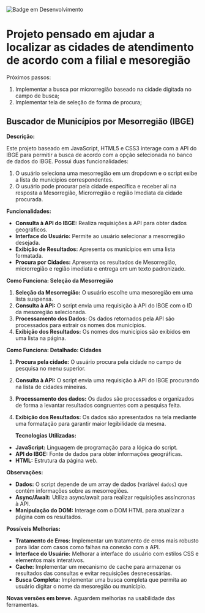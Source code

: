 ![Badge em Desenvolvimento](http://img.shields.io/static/v1?label=STATUS&message=EM%20DESENVOLVIMENTO&color=GREEN&style=for-the-badge)

# Projeto pensado em ajudar a localizar as cidades de atendimento de acordo com a filial e mesoregião

Próximos passos:

1. Implementar a busca por microrregião baseado na cidade digitada no campo de busca;
2. Implementar tela de seleção de forma de procura;

## Buscador de Municípios por Mesorregião (IBGE)

**Descrição:**

Este projeto baseado em JavaScript, HTML5 e CSS3 interage com a API do IBGE para permitir a busca de acordo com a opção selecionada no banco de dados do IBGE. Possui duas funcionalidades:

1. O usuário seleciona uma mesorregião em um dropdown e o script exibe a lista de municípios correspondentes.
2. O usuário pode procurar pela cidade específica e receber ali na resposta a Mesorregião, Microrregião e região Imediata da cidade procurada.

**Funcionalidades:**

- **Consulta à API do IBGE:** Realiza requisições à API para obter dados geográficos.
- **Interface do Usuário:** Permite ao usuário selecionar a mesorregião desejada.
- **Exibição de Resultados:** Apresenta os municípios em uma lista formatada.
- **Procura por Cidades:** Apresenta os resultados de Mesorregião, microrregião e região imediata e entrega em um texto padronizado.

**Como Funciona: Seleção da Mesorregião**

1. **Seleção da Mesorregião:** O usuário escolhe uma mesoregião em uma lista suspensa.
2. **Consulta à API:** O script envia uma requisição à API do IBGE com o ID da mesoregião selecionada.
3. **Processamento dos Dados:** Os dados retornados pela API são processados para extrair os nomes dos municípios.
4. **Exibição dos Resultados:** Os nomes dos municípios são exibidos em uma lista na página.

**Como Funciona: Detalhado: Cidades**

1. **Procura pela cidade:** O usuário procura pela cidade no campo de pesquisa no menu superior.
2. **Consulta à API:** O script envia uma requisição à API do IBGE procurando na lista de cidades mineiras.
3. **Processamento dos dados:** Os dados são processados e organizados de forma a levantar resultados congruentes com a pesquisa feita.
4. **Exibição dos Resultados:** Os dados são apresentados na tela mediante uma formatação para garantir maior legibilidade da mesma.

   **Tecnologias Utilizadas:**

- **JavaScript:** Linguagem de programação para a lógica do script.
- **API do IBGE:** Fonte de dados para obter informações geográficas.
- **HTML:** Estrutura da página web.

**Observações:**

- **Dados:** O script depende de um array de dados (variável `dados`) que contém informações sobre as mesorregiões.
- **Async/Await:** Utiliza async/await para realizar requisições assíncronas à API.
- **Manipulação do DOM:** Interage com o DOM HTML para atualizar a página com os resultados.

**Possíveis Melhorias:**

- **Tratamento de Erros:** Implementar um tratamento de erros mais robusto para lidar com casos como falhas na conexão com a API.
- **Interface do Usuário:** Melhorar a interface do usuário com estilos CSS e elementos mais interativos.
- **Cache:** Implementar um mecanismo de cache para armazenar os resultados das consultas e evitar requisições desnecessárias.
- **Busca Completa:** Implementar uma busca completa que permita ao usuário digitar o nome da mesoregião ou município.

**Novas versões em breve.**
Aguardem melhorias na usabilidade das ferramentas.
